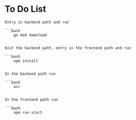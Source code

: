 # To Do List

    Entry in backend path and run 

    ```bash
        go mod download
    

    Exit the backend path, entry in the frontend path and run

    ```bash
        npm install
    

    In the backend path run

    ```bash
        air
    

    In the frontend path run

    ```bash
        npm run start
    